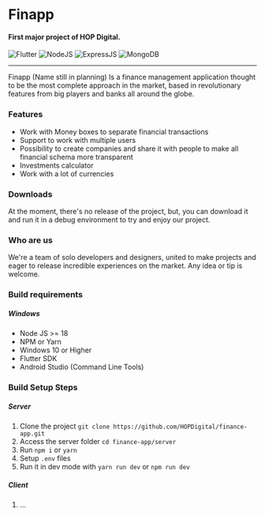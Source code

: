 # Finapp
#### First major project of HOP Digital.

![Flutter](https://img.shields.io/badge/Flutter-02569B?style=for-the-badge&logo=flutter&logoColor=white)
![NodeJS](https://img.shields.io/badge/Node.js-339933?style=for-the-badge&logo=nodedotjs&logoColor=white)
![ExpressJS](https://img.shields.io/badge/Express.js-000000?style=for-the-badge&logo=express&logoColor=white)
![MongoDB](https://img.shields.io/badge/MongoDB-4EA94B?style=for-the-badge&logo=mongodb&logoColor=white)

---

Finapp (Name still in planning) Is a finance management application thought to be the most complete approach in the market, based in revolutionary features from big players and banks all around the globe.

### Features
- Work with Money boxes to separate financial transactions
- Support to work with multiple users
- Possibility to create companies and share it with people to make all financial schema more transparent
- Investments calculator
- Work with a lot of currencies

### Downloads
At the moment, there's no release of the project, but, you can download it and run it in a debug environment to try and enjoy our project.

### Who are us
We're a team of solo developers and designers, united to make projects and eager to release incredible experiences on the market. Any idea or tip is welcome.

### Build requirements

##### Windows
- Node JS >= 18
- NPM or Yarn
- Windows 10 or Higher
- Flutter SDK
- Android Studio (Command Line Tools)
 
### Build Setup Steps
##### Server
1. Clone the project `git clone https://github.com/HOPDigital/finance-app.git`
2. Access the server folder `cd finance-app/server`
3. Run `npm i` or `yarn`
4. Setup `.env` files
5. Run it in dev mode with `yarn run dev` or `npm run dev`

##### Client
1. ...



